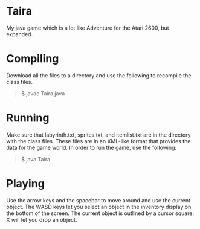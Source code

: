 # Taira
My java game which is a lot like Adventure for the Atari 2600, but expanded.

# Compiling
Download all the files to a directory and use the following to recompile the class files.
> $ javac Taira.java

# Running
Make sure that labyrinth.txt, sprites.txt, and itemlist.txt are in the directory with the class files. These files are in an XML-like format that provides the data for the game world. In order to run the game, use the following:
> $ java Taira
# Playing
Use the arrow keys and the spacebar to move around and use the current object.
The WASD keys let you select an object in the inventory display on the bottom of the screen. The current object is outlined by a cursor square.
X will let you drop an object.
